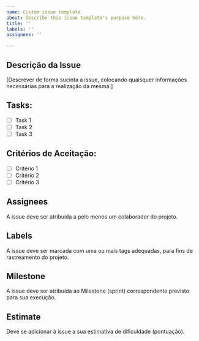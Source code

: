 ```yaml
---
name: Custom issue template
about: Describe this issue template's purpose here.
title: ''
labels: ''
assignees: ''

---
```


## Descrição da Issue
[Descrever de forma sucinta a issue, colocando quaisquer informações necessárias para a realização da mesma.]

## Tasks:
- [ ] Task 1
- [ ] Task 2
- [ ] Task 3

## Critérios de Aceitação:
- [ ] Critério 1
- [ ] Critério 2
- [ ] Critério 3

## Assignees
A issue deve ser atribuída a pelo menos um colaborador do projeto.

## Labels
A issue deve ser marcada com uma ou mais tags adequadas, para fins de rastreamento do projeto.

## Milestone
A issue deve ser atribuída ao Milestone (sprint) correspondente previsto para sua execução.

## Estimate
Deve se adicionar à issue a sua estimativa de dificuldade (pontuação).
